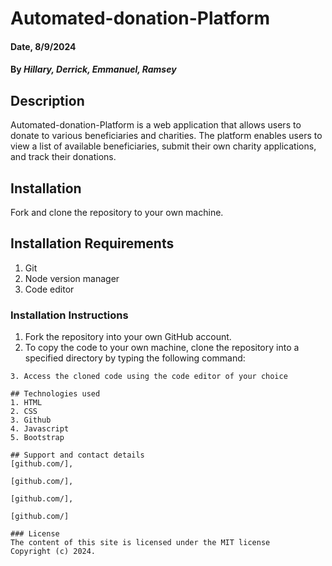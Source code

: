 # Automated-donation-Platform

#### Date, 8/9/2024

#### By *Hillary, Derrick, Emmanuel, Ramsey*

## Description
Automated-donation-Platform is a web application that allows users to donate to various beneficiaries and charities. The platform enables users to view a list of available beneficiaries, submit their own charity applications, and track their donations.

## Installation
Fork and clone the repository to your own machine.

## Installation Requirements
1. Git
2. Node version manager
3. Code editor

### Installation Instructions
1. Fork the repository into your own GitHub account.
2. To copy the code to your own machine, clone the repository into a specified directory by typing the following command:

```
3. Access the cloned code using the code editor of your choice

## Technologies used
1. HTML
2. CSS
3. Github
4. Javascript
5. Bootstrap

## Support and contact details
[github.com/],

[github.com/],

[github.com/],

[github.com/]

### License
The content of this site is licensed under the MIT license
Copyright (c) 2024.